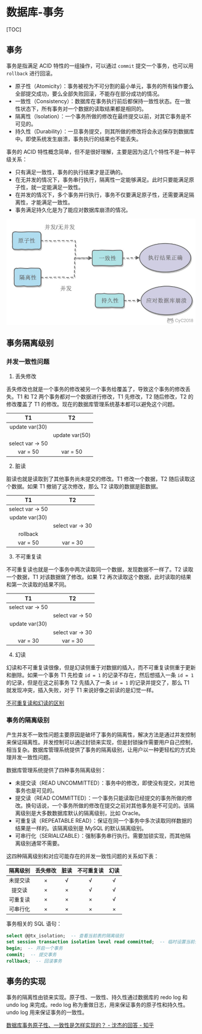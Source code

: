 # 数据库-事务

[TOC]

## 事务

事务是指满足 ACID 特性的一组操作，可以通过 `commit` 提交一个事务，也可以用 `rollback` 进行回滚。

- 原子性（Atomicity）：事务被视为不可分割的最小单元，事务的所有操作要么全部提交成功，要么全部失败回滚，不能存在部分成功的情况。
- 一致性（Consistency）：数据库在事务执行前后都保持一致性状态。在一致性状态下，所有事务对一个数据的读取结果都是相同的。
- 隔离性（Isolation）：一个事务所做的修改在最终提交以前，对其它事务是不可见的。
- 持久性（Durability）：一旦事务提交，则其所做的修改将会永远保存到数据库中。即使系统发生崩溃，事务执行的结果也不能丢失。

事务的 ACID 特性概念简单，但不是很好理解，主要是因为这几个特性不是一种平级关系：

- 只有满足一致性，事务的执行结果才是正确的。
- 在无并发的情况下，事务串行执行，隔离性一定能够满足。此时只要能满足原子性，就一定能满足一致性。
- 在并发的情况下，多个事务并行执行，事务不仅要满足原子性，还需要满足隔离性，才能满足一致性。
- 事务满足持久化是为了能应对数据库崩溃的情况。

![](_v_images/20190723213744648_21067.png)

## 事务隔离级别

### 并发一致性问题

1. 丢失修改

丢失修改也就是一个事务的修改被另一个事务给覆盖了，导致这个事务的修改丢失。T1 和 T2 两个事务都对一个数据进行修改，T1 先修改，T2 随后修改，T2 的修改覆盖了 T1 的修改。现在的数据库管理系统基本都可以避免这个问题。

|        T1        |       T2       |
| :--------------: | :------------: |
|  update var(30)  |                |
|                  | update var(50) |
| select var -> 50 |                |
|     var = 50     |    var = 50    |

2. 脏读

脏读也就是读取到了其他事务尚未提交的修改。T1 修改一个数据，T2 随后读取这个数据。如果 T1 撤销了这次修改，那么 T2 读取的数据是脏数据。

|        T1        |        T2        |
| :--------------: | :--------------: |
| select var -> 50 |                  |
|  update var(30)  |                  |
|                  | select var -> 30 |
|     rollback     |                  |
|     var = 50     |     var = 30     |

3. 不可重复读

不可重复读也就是一个事务中两次读取同一个数据，发现数据不一样了。T2 读取一个数据，T1 对该数据做了修改。如果 T2 再次读取这个数据，此时读取的结果和第一次读取的结果不同。

|        T1        |        T2        |
| :--------------: | :--------------: |
| select var -> 50 |                  |
|                  | select var -> 50 |
|  update var(30)  |                  |
|                  | select var -> 30 |
|     var = 30     |     var = 30     |

4. 幻读

幻读和不可重复读很像，但是幻读侧重于对数据的插入，而不可重复读侧重于更新和删除。如果一个事务 T1 先检查 `id = 1` 的记录不存在，然后想插入一条 `id = 1` 的记录，但是在这之前事务 T2 先插入了一条 `id = 1` 的记录并提交了，那么 T1 就发现冲突，插入失败，对于 T1 来说好像之前读的是幻觉一样。

[不可重复读和幻读的区别](https://www.zhihu.com/question/47007926)

### 事务的隔离级别

产生并发不一致性问题主要原因是破坏了事务的隔离性，解决方法是通过并发控制来保证隔离性。并发控制可以通过封锁来实现，但是封锁操作需要用户自己控制，相当复杂。数据库管理系统提供了事务的隔离级别，让用户以一种更轻松的方式处理并发一致性问题。

数据库管理系统提供了四种事务隔离级别：

- 未提交读（READ UNCOMMITTED）：事务中的修改，即使没有提交，对其他事务也是可见的。
- 提交读（READ COMMITTED）：一个事务只能读取已经提交的事务所做的修改。换句话说，一个事务所做的修改在提交之前对其他事务是不可见的。该隔离级别是大多数数据库默认的隔离级别，比如 Oracle。
- 可重复读（REPEATABLE READ）：保证在同一个事务中多次读取同样数据的结果是一样的。该隔离级别是 MySQL 的默认隔离级别。
- 可串行化（SERIALIZABLE）：强制事务串行执行。需要加锁实现，而其他隔离级别通常不需要。

这四种隔离级别和对应可能存在的并发一致性问题的关系如下表：

| 隔离级别 | 丢失修改 | 脏读 | 不可重复读 | 幻读 |
| :-----: | :-----: | :--: | :-------: | :--: |
| 未提交读 |    ×    |  √   |     √     |  √   |
|  提交读  |    ×    |  ×   |     √     |  √   |
| 可重复读 |    ×    |  ×   |     ×     |  √   |
| 可串行化 |    ×    |  ×   |     ×     |  ×   |

事务相关的 SQL 语句：

```sql
select @@tx_isolation;  -- 查看当前表的隔离级别
set session transaction isolation level read committed;  -- 临时设置当前会话的事务隔离级别为 read committed
begin;  -- 开启一个事务
commit;  -- 提交事务
rollback;  -- 回滚事务
```

## 事务的实现

事务的隔离性由锁来实现。原子性、一致性、持久性通过数据库的 redo log 和 undo log 来完成。redo log 称为重做日志，用来保证事务的原子性和持久性。undo log 用来保证事务的一致性。

[数据库事务原子性、一致性是怎样实现的？ - 沈杰的回答 - 知乎](https://www.zhihu.com/question/30272728/answer/132403859)